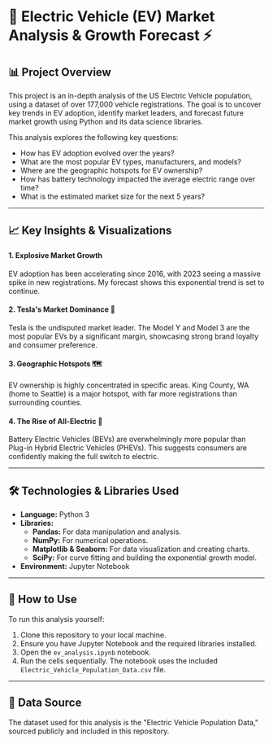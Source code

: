 # 🚗 Electric Vehicle (EV) Market Analysis & Growth Forecast ⚡

## 📊 Project Overview

This project is an in-depth analysis of the US Electric Vehicle population, using a dataset of over 177,000 vehicle registrations. The goal is to uncover key trends in EV adoption, identify market leaders, and forecast future market growth using Python and its data science libraries.

This analysis explores the following key questions:
- How has EV adoption evolved over the years?
- What are the most popular EV types, manufacturers, and models?
- Where are the geographic hotspots for EV ownership?
- How has battery technology impacted the average electric range over time?
- What is the estimated market size for the next 5 years?

---

## 📈 Key Insights & Visualizations

#### 1. Explosive Market Growth
EV adoption has been accelerating since 2016, with 2023 seeing a massive spike in new registrations. My forecast shows this exponential trend is set to continue.


#### 2. Tesla's Market Dominance 👑
Tesla is the undisputed market leader. The Model Y and Model 3 are the most popular EVs by a significant margin, showcasing strong brand loyalty and consumer preference.


#### 3. Geographic Hotspots 🗺️
EV ownership is highly concentrated in specific areas. King County, WA (home to Seattle) is a major hotspot, with far more registrations than surrounding counties.

#### 4. The Rise of All-Electric 🔋
Battery Electric Vehicles (BEVs) are overwhelmingly more popular than Plug-in Hybrid Electric Vehicles (PHEVs). This suggests consumers are confidently making the full switch to electric.

---

## 🛠️ Technologies & Libraries Used

- **Language:** Python 3
- **Libraries:**
  - **Pandas:** For data manipulation and analysis.
  - **NumPy:** For numerical operations.
  - **Matplotlib & Seaborn:** For data visualization and creating charts.
  - **SciPy:** For curve fitting and building the exponential growth model.
- **Environment:** Jupyter Notebook

---

## 🚀 How to Use

To run this analysis yourself:
1. Clone this repository to your local machine.
2. Ensure you have Jupyter Notebook and the required libraries installed.
3. Open the `ev_analysis.ipynb` notebook.
4. Run the cells sequentially. The notebook uses the included `Electric_Vehicle_Population_Data.csv` file.

---

## 📄 Data Source
The dataset used for this analysis is the "Electric Vehicle Population Data," sourced publicly and included in this repository.
